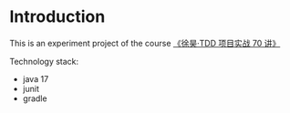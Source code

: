 # Introduction

This is an experiment project of the course [《徐昊·TDD 项目实战 70 讲》](https://time.geekbang.org/column/intro/100109401)

Technology stack: 
 - java 17
 - junit
 - gradle